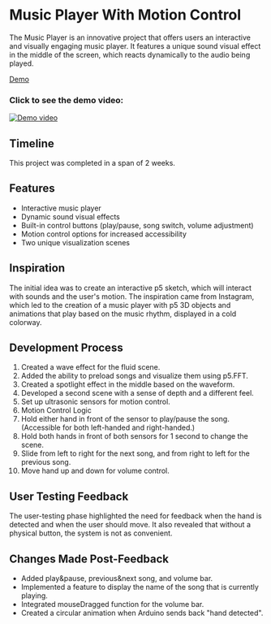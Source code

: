 # Music Player With Motion Control
The Music Player is an innovative project that offers users an interactive and visually engaging music player. It features a unique sound visual effect in the middle of the screen, which reacts dynamically to the audio being played.

[Demo](https://zxxwxyyy.github.io/Music-Player-With-Motion-Control/)

### Click to see the demo video:

[![Demo video](https://img.youtube.com/vi/REj6sknVT5g/0.jpg)](https://www.youtube.com/watch?v=REj6sknVT5g)

## Timeline
This project was completed in a span of 2 weeks.

## Features
- Interactive music player
- Dynamic sound visual effects
- Built-in control buttons (play/pause, song switch, volume adjustment)
- Motion control options for increased accessibility
- Two unique visualization scenes

## Inspiration
The initial idea was to create an interactive p5 sketch, which will interact with sounds and the user's motion. The inspiration came from Instagram, which led to the creation of a music player with p5 3D objects and animations that play based on the music rhythm, displayed in a cold colorway.

## Development Process
1. Created a wave effect for the fluid scene.
2. Added the ability to preload songs and visualize them using p5.FFT.
3. Created a spotlight effect in the middle based on the waveform.
4. Developed a second scene with a sense of depth and a different feel.
5. Set up ultrasonic sensors for motion control.
6. Motion Control Logic
7. Hold either hand in front of the sensor to play/pause the song. (Accessible for both left-handed and right-handed.)
8. Hold both hands in front of both sensors for 1 second to change the scene.
9. Slide from left to right for the next song, and from right to left for the previous song.
10. Move hand up and down for volume control.

## User Testing Feedback
The user-testing phase highlighted the need for feedback when the hand is detected and when the user should move. It also revealed that without a physical button, the system is not as convenient.

## Changes Made Post-Feedback
- Added play&pause, previous&next song, and volume bar.
- Implemented a feature to display the name of the song that is currently playing.
- Integrated mouseDragged function for the volume bar.
- Created a circular animation when Arduino sends back "hand detected".

